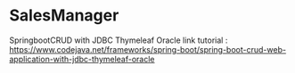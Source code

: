 # SalesManager
SpringbootCRUD with JDBC Thymeleaf Oracle
link tutorial : https://www.codejava.net/frameworks/spring-boot/spring-boot-crud-web-application-with-jdbc-thymeleaf-oracle
